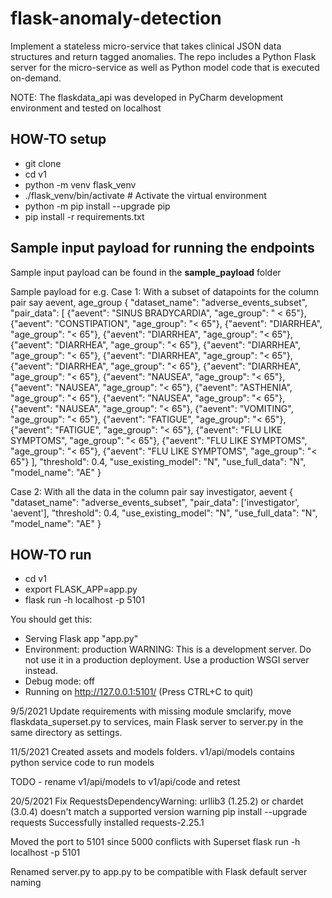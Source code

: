 # flask-anomaly-detection
Implement a stateless micro-service that takes clinical JSON data structures and return tagged anomalies.
The repo includes a Python Flask server for the micro-service as well as
Python model code that is executed on-demand.


NOTE: The flaskdata_api was developed in PyCharm development environment and tested on localhost

## HOW-TO setup
- git clone
- cd v1
- python -m venv flask_venv
- ./flask_venv/bin/activate  # Activate the virtual environment
- python -m pip install --upgrade pip
- pip install -r requirements.txt

## Sample input payload for running the endpoints
Sample input payload can be found in the **sample_payload** folder

   Sample payload for e.g.
   Case 1: With a subset of datapoints for the column pair say aevent, age_group
    {
    "dataset_name": "adverse_events_subset",
    "pair_data": [
        {"aevent": "SINUS BRADYCARDIA", "age_group": " < 65"},
        {"aevent": "CONSTIPATION", "age_group": "< 65"},
        {"aevent": "DIARRHEA", "age_group": "< 65"},
        {"aevent": "DIARRHEA", "age_group": "< 65"},
        {"aevent": "DIARRHEA", "age_group": "< 65"},
        {"aevent": "DIARRHEA", "age_group": "< 65"},
        {"aevent": "DIARRHEA", "age_group": "< 65"},
        {"aevent": "DIARRHEA", "age_group": "< 65"},
        {"aevent": "DIARRHEA", "age_group": "< 65"},
        {"aevent": "NAUSEA", "age_group": "< 65"},
        {"aevent": "NAUSEA", "age_group": "< 65"},
        {"aevent": "ASTHENIA", "age_group": "< 65"},
        {"aevent": "NAUSEA", "age_group": "< 65"},
        {"aevent": "NAUSEA", "age_group": "< 65"},
        {"aevent": "VOMITING", "age_group": "< 65"},
        {"aevent": "FATIGUE", "age_group": "< 65"},
        {"aevent": "FATIGUE", "age_group": "< 65"},
        {"aevent": "FLU LIKE SYMPTOMS", "age_group": "< 65"},
        {"aevent": "FLU LIKE SYMPTOMS", "age_group": "< 65"},
        {"aevent": "FLU LIKE SYMPTOMS", "age_group": "< 65"}
    ],
    "threshold": 0.4,
    "use_existing_model": "N",
    "use_full_data": "N",
    "model_name": "AE"
}

Case 2: With all the data in the column pair say investigator, aevent
     {
    "dataset_name": "adverse_events_subset",
    "pair_data": ['investigator', 'aevent'],
    "threshold": 0.4,
    "use_existing_model": "N",
    "use_full_data": "N",
    "model_name": "AE"
	}

## HOW-TO run
- cd v1
- export FLASK_APP=app.py
- flask run -h localhost -p 5101

You should get this:
 * Serving Flask app "app.py"
 * Environment: production
   WARNING: This is a development server. Do not use it in a production deployment.
   Use a production WSGI server instead.
 * Debug mode: off
 * Running on http://127.0.0.1:5101/ (Press CTRL+C to quit)

9/5/2021
Update requirements with missing module smclarify, move  flaskdata_superset.py to services, main Flask server to server.py in the same directory as settings.


11/5/2021
Created assets and models folders.
v1/api/models contains python service code to run models

TODO - rename v1/api/models to v1/api/code and retest

20/5/2021
Fix RequestsDependencyWarning: urllib3 (1.25.2) or chardet (3.0.4) doesn't match a supported version warning
 pip install --upgrade requests
 Successfully installed requests-2.25.1

Moved the port to 5101 since 5000 conflicts with Superset
  flask run -h localhost -p 5101

Renamed server.py to app.py to be compatible with Flask default server naming
